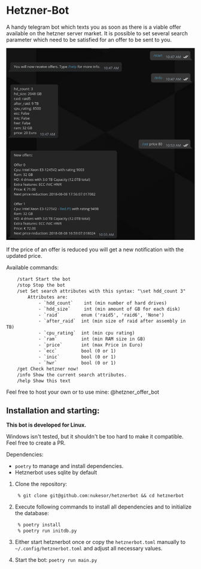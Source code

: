 # Hetzner-Bot

A handy telegram bot which texts you as soon as there is a viable offer available on the hetzner server market.
It is possible to set several search parameter which need to be satisfied for an offer to be sent to you.

<p align="center">
    <img src="https://raw.githubusercontent.com/Nukesor/images/master/hetzner_bot_reply.png">
</p>

If the price of an offer is reduced you will get a new notification with the updated price.

Available commands:

        /start Start the bot
        /stop Stop the bot
        /set Set search attributes with this syntax: "\set hdd_count 3"
            Attributes are:
                - `hdd_count`    int (min number of hard drives)
                - `hdd_size`     int (min amount of GB for each disk)
                - `raid`        enum ('raid5', 'raid6', 'None')
                - `after_raid`  int (min size of raid after assembly in TB)
                - `cpu_rating`  int (min cpu rating)
                - `ram`         int (min RAM size in GB)
                - `price`       int (max Price in Euro)
                - `ecc`         bool (0 or 1)
                - `inic`        bool (0 or 1)
                - `hwr`         bool (0 or 1)
        /get Check hetzner now!
        /info Show the current search attributes.
        /help Show this text

Feel free to host your own or to use mine: @hetzner_offer_bot


## Installation and starting:
**This bot is developed for Linux.**

Windows isn't tested, but it shouldn't be too hard to make it compatible. Feel free to create a PR.

Dependencies: 
- `poetry` to manage and install dependencies.
- Hetznerbot uses sqlite by default

1. Clone the repository: 

        % git clone git@github.com:nukesor/hetznerbot && cd hetznerbot

2. Execute following commands to install all dependencies and to initialize the database:

        % poetry install
        % poetry run initdb.py

3. Either start hetznerbot once or copy the `hetznerbot.toml` manually to `~/.config/hetznerbot.toml` and adjust all necessary values.
4. Start the bot: `poetry run main.py`
